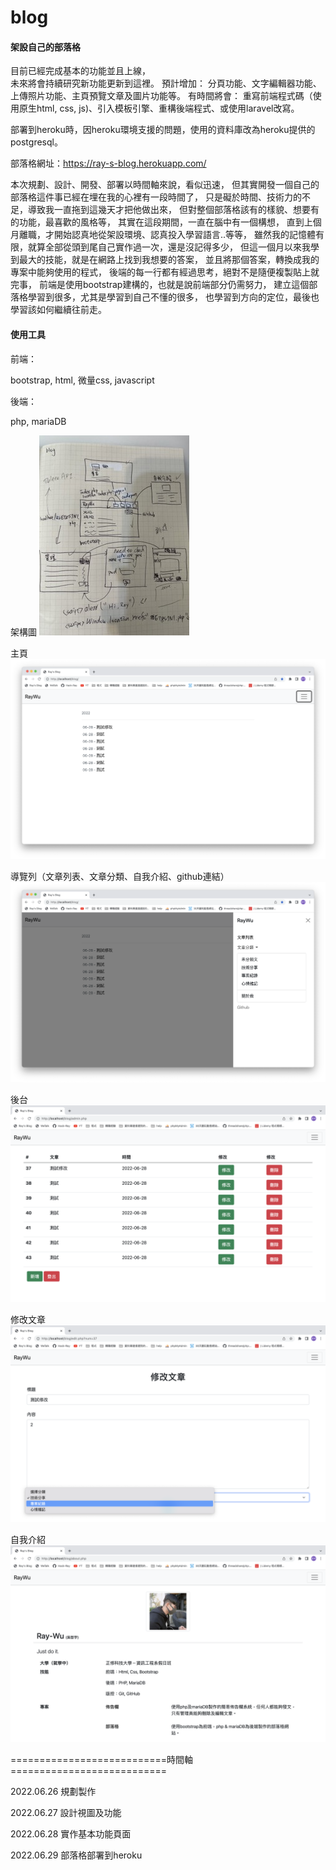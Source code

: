 # blog

#### 架設自己的部落格

目前已經完成基本的功能並且上線，<br/>
未來將會持續研究新功能更新到這裡。
預計增加：
分頁功能、文字編輯器功能、上傳照片功能、主頁預覽文章及圖片功能等。
有時間將會：
重寫前端程式碼（使用原生html, css, js)、引入模板引擎、重構後端程式、或使用laravel改寫。

部署到heroku時，因heroku環境支援的問題，使用的資料庫改為heroku提供的postgresql。

部落格網址：https://ray-s-blog.herokuapp.com/

本次規劃、設計、開發、部署以時間軸來說，看似迅速，
但其實開發一個自己的部落格這件事已經在埋在我的心裡有一段時間了，
只是礙於時間、技術力的不足，導致我一直拖到這幾天才把他做出來，
但對整個部落格該有的樣貌、想要有的功能，最喜歡的風格等，
其實在這段期間，一直在腦中有一個構想，
直到上個月離職，才開始認真地從架設環境、認真投入學習語言..等等，
雖然我的記憶體有限，就算全部從頭到尾自己實作過一次，還是沒記得多少，
但這一個月以來我學到最大的技能，就是在網路上找到我想要的答案，
並且將那個答案，轉換成我的專案中能夠使用的程式，
後端的每一行都有經過思考，絕對不是隨便複製貼上就完事，
前端是使用bootstrap建構的，也就是說前端部分仍需努力，
建立這個部落格學習到很多，尤其是學習到自己不懂的很多，
也學習到方向的定位，最後也學習該如何繼續往前走。

#### 使用工具

<p>前端：</p>
<p>bootstrap, html, 微量css, javascript</p>
<p>後端：</p>
<p>php, mariaDB</p>

架構圖
![image](https://github.com/Hack-Ray/Ray-s-Blog/blob/master/photos/blog%E6%9E%B6%E6%A7%8B%E5%9C%96.jpeg)

主頁
![image](https://github.com/Hack-Ray/Ray-s-Blog/blob/master/photos/%E4%B8%BB%E9%A0%81.png)

導覽列（文章列表、文章分類、自我介紹、github連結）
![image](https://github.com/Hack-Ray/Ray-s-Blog/blob/master/photos/%E5%B0%8E%E8%A6%BD%E5%88%97%E5%8A%9F%E8%83%BD.png)

後台
![image](https://github.com/Hack-Ray/Ray-s-Blog/blob/master/photos/%E5%BE%8C%E5%8F%B0%E9%A0%81%E9%9D%A2.png)

修改文章
![image](https://github.com/Hack-Ray/Ray-s-Blog/blob/master/photos/%E4%BF%AE%E6%94%B9%E6%96%87%E7%AB%A0%E9%A0%81%E9%9D%A2.png)

自我介紹
![image](https://github.com/Hack-Ray/Ray-s-Blog/blob/master/photos/%E8%87%AA%E6%88%91%E4%BB%8B%E7%B4%B9%E9%A0%81%E9%9D%A2.png)

===========================時間軸===========================

2022.06.26 規劃製作

2022.06.27 設計視圖及功能

2022.06.28 實作基本功能頁面

2022.06.29 部落格部署到heroku
